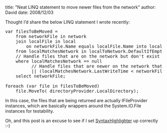 
title: "Neat LINQ statement to move newer files from the network"
author: David
date: 2008/12/03

Thought I’d share the below LINQ statement I wrote recently:
<pre class="brush: csharp;">var filesToBeMoved =  
    from networkFile in network  
    join localFile in local  
        on networkFile.Name equals localFile.Name into localToNetwork  
    from localMatchesNetwork in localToNetwork.DefaultIfEmpty()  
    // Handle files that are on the network but don't exist locally  
    where localMatchesNetwork == null  
          // Handle files that are newer on the network that they are locally  
          || (localMatchesNetwork.LastWriteTime &lt; networkFile.LastWriteTime)  
    select networkFile;  
  
foreach (var file in filesToBeMoved)  
    file.MoveTo(_directoryProvider.LocalDirectory);
</pre>

In this case, the files that are being returned are actually IFileProvider instances, which are basically wrappers around the System.IO.File instances for testability.

Oh, and this post is an excuse to see if I set [SyntaxHighlighter](http://code.google.com/p/syntaxhighlighter/) up correctly :-)
